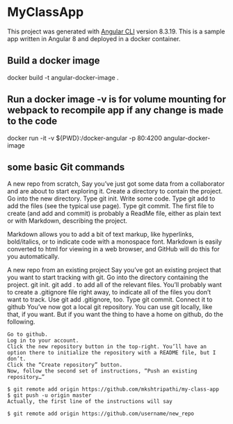 # MyClassApp

This project was generated with [Angular CLI](https://github.com/angular/angular-cli) version 8.3.19.
This is a sample app written in Angular 8 and deployed in a docker container.

## Build a docker image
docker build -t angular-docker-image .

## Run a docker image -v is for volume mounting for webpack to recompile app if any change is made to the code
docker run -it -v ${PWD}:/docker-angular -p 80:4200 angular-docker-image

## some basic Git commands
A new repo from scratch, Say you’ve just got some data from a collaborator and are about to start exploring it.
    Create a directory to contain the project.
    Go into the new directory.
    Type git init.
    Write some code.
    Type git add to add the files (see the typical use page).
    Type git commit.
    The first file to create (and add and commit) is probably a ReadMe file, either as plain text or with Markdown, describing the project.

Markdown allows you to add a bit of text markup, like hyperlinks, bold/italics, or to indicate code with a monospace font. Markdown is easily converted to html for viewing in a web browser, and GitHub will do this for you automatically.

A new repo from an existing project
    Say you’ve got an existing project that you want to start tracking with git.
    Go into the directory containing the project.
    git init.
    git add . to add all of the relevant files.
    You’ll probably want to create a .gitignore file right away, to indicate all of the files you don’t want to track. Use git add .gitignore, too.
    Type git commit.
    Connect it to github
    You’ve now got a local git repository. You can use git locally, like that, if you want. But if you want the thing to have a home on github, do the following.

    Go to github.
    Log in to your account.
    Click the new repository button in the top-right. You’ll have an option there to initialize the repository with a README file, but I don’t.
    Click the “Create repository” button.
    Now, follow the second set of instructions, “Push an existing repository…”

    $ git remote add origin https://github.com/mkshtripathi/my-class-app
    $ git push -u origin master
    Actually, the first line of the instructions will say

    $ git remote add origin https://github.com/username/new_repo


